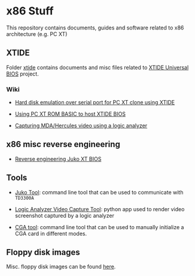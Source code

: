 # x86 Stuff

This repository contains documents, guides and software related to x86 architecture (e.g. PC XT)


## XTIDE

Folder [xtide](./xtide) contains documents and misc files related to [XTIDE Universal BIOS](https://www.xtideuniversalbios.org/) project.

### Wiki

- [Hard disk emulation over serial port for PC XT clone using XTIDE](https://github.com/charlysan/x86_stuff/wiki/Hard-disk-emulation-over-serial-port-for-PC-XT-clone-using-XTIDE#table-of-contents)

- [Using PC XT ROM BASIC to host XTIDE BIOS](https://github.com/charlysan/x86_stuff/wiki/Using-PC-XT-ROM-BASIC-to-host-XTIDE-BIOS)

- [Capturing MDA/Hercules video using a logic analyzer](https://github.com/charlysan/x86_stuff/wiki/Capturing-monochrome-video-using-logic-analyzer)
  

## x86 misc reverse engineering

- [Reverse engineering Juko XT BIOS](https://github.com/charlysan/x86_stuff/wiki/Using-PC-XT-ROM-BASIC-to-host-XTIDE-BIOS#reverse-engineering-juko-xt-bios)

## Tools

- [Juko Tool](./juko/): command line tool that can be used to communicate with `TD3300A`

- [Logic Analyzer Video Capture Tool](./lavct/): python app used to render video screenshot captured by a logic analyzer

- [CGA tool](./tools/cga.asm): command line tool that can be used to manually initialize a CGA card in different modes.

## Floppy disk images

Misc. floppy disk images can be found [here](./floppy_raw/README.MD).